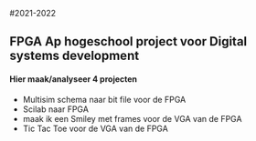 #2021-2022
## FPGA Ap hogeschool project voor Digital systems development

#### Hier maak/analyseer 4 projecten

- Multisim schema naar bit file voor de FPGA
- Scilab naar FPGA
- maak ik een Smiley met frames voor de VGA van de FPGA
- Tic Tac Toe voor de VGA van de FPGA 
